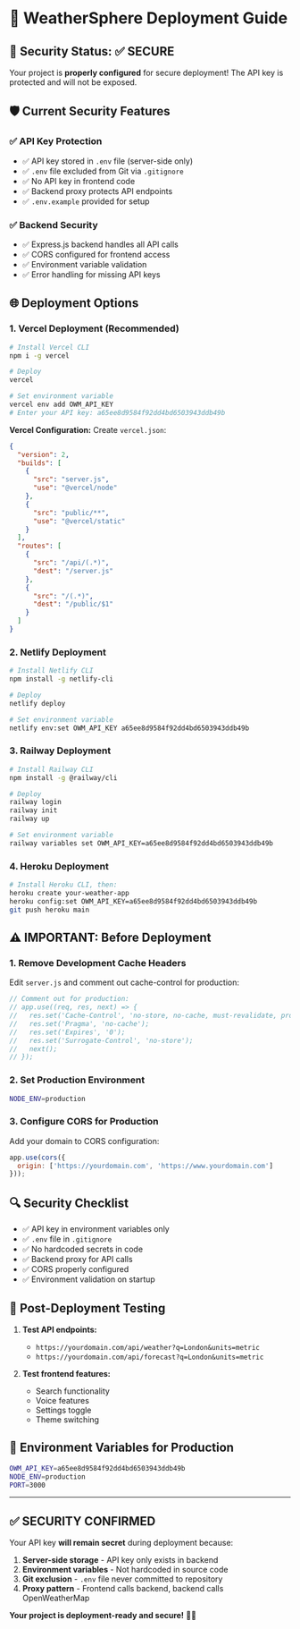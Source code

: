 # 🚀 WeatherSphere Deployment Guide

## 🔐 Security Status: ✅ SECURE

Your project is **properly configured** for secure deployment! The API key is protected and will not be exposed.

## 🛡️ Current Security Features

### ✅ **API Key Protection**
- ✅ API key stored in `.env` file (server-side only)
- ✅ `.env` file excluded from Git via `.gitignore`
- ✅ No API key in frontend code
- ✅ Backend proxy protects API endpoints
- ✅ `.env.example` provided for setup

### ✅ **Backend Security**
- ✅ Express.js backend handles all API calls
- ✅ CORS configured for frontend access
- ✅ Environment variable validation
- ✅ Error handling for missing API keys

## 🌐 Deployment Options

### 1. **Vercel Deployment** (Recommended)

```bash
# Install Vercel CLI
npm i -g vercel

# Deploy
vercel

# Set environment variable
vercel env add OWM_API_KEY
# Enter your API key: a65ee8d9584f92dd4bd6503943ddb49b
```

**Vercel Configuration:** Create `vercel.json`:
```json
{
  "version": 2,
  "builds": [
    {
      "src": "server.js",
      "use": "@vercel/node"
    },
    {
      "src": "public/**",
      "use": "@vercel/static"
    }
  ],
  "routes": [
    {
      "src": "/api/(.*)",
      "dest": "/server.js"
    },
    {
      "src": "/(.*)",
      "dest": "/public/$1"
    }
  ]
}
```

### 2. **Netlify Deployment**

```bash
# Install Netlify CLI
npm install -g netlify-cli

# Deploy
netlify deploy

# Set environment variable
netlify env:set OWM_API_KEY a65ee8d9584f92dd4bd6503943ddb49b
```

### 3. **Railway Deployment**

```bash
# Install Railway CLI
npm install -g @railway/cli

# Deploy
railway login
railway init
railway up

# Set environment variable
railway variables set OWM_API_KEY=a65ee8d9584f92dd4bd6503943ddb49b
```

### 4. **Heroku Deployment**

```bash
# Install Heroku CLI, then:
heroku create your-weather-app
heroku config:set OWM_API_KEY=a65ee8d9584f92dd4bd6503943ddb49b
git push heroku main
```

## ⚠️ **IMPORTANT: Before Deployment**

### 1. **Remove Development Cache Headers**
Edit `server.js` and comment out cache-control for production:

```javascript
// Comment out for production:
// app.use((req, res, next) => {
//   res.set('Cache-Control', 'no-store, no-cache, must-revalidate, proxy-revalidate');
//   res.set('Pragma', 'no-cache');
//   res.set('Expires', '0');
//   res.set('Surrogate-Control', 'no-store');
//   next();
// });
```

### 2. **Set Production Environment**
```bash
NODE_ENV=production
```

### 3. **Configure CORS for Production**
Add your domain to CORS configuration:

```javascript
app.use(cors({
  origin: ['https://yourdomain.com', 'https://www.yourdomain.com']
}));
```

## 🔍 **Security Checklist**

- ✅ API key in environment variables only
- ✅ `.env` file in `.gitignore`
- ✅ No hardcoded secrets in code
- ✅ Backend proxy for API calls
- ✅ CORS properly configured
- ✅ Environment validation on startup

## 📱 **Post-Deployment Testing**

1. **Test API endpoints:**
   - `https://yourdomain.com/api/weather?q=London&units=metric`
   - `https://yourdomain.com/api/forecast?q=London&units=metric`

2. **Test frontend features:**
   - Search functionality
   - Voice features
   - Settings toggle
   - Theme switching

## 🔧 **Environment Variables for Production**

```bash
OWM_API_KEY=a65ee8d9584f92dd4bd6503943ddb49b
NODE_ENV=production
PORT=3000
```

---

## ✅ **SECURITY CONFIRMED**

Your API key **will remain secret** during deployment because:

1. **Server-side storage** - API key only exists in backend
2. **Environment variables** - Not hardcoded in source code
3. **Git exclusion** - `.env` file never committed to repository
4. **Proxy pattern** - Frontend calls backend, backend calls OpenWeatherMap

**Your project is deployment-ready and secure!** 🔐✨